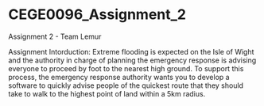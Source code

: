 # CEGE0096_Assignment_2
Assignment 2 - Team Lemur

Assignment Intorduction:
Extreme flooding is expected on the Isle of Wight and the authority in charge of planning the emergency response is advising everyone to proceed by foot to the nearest high ground.
To support this process, the emergency response authority wants you to develop a software to quickly advise people of the quickest route that they should take to walk to the highest point of land within a 5km radius.
